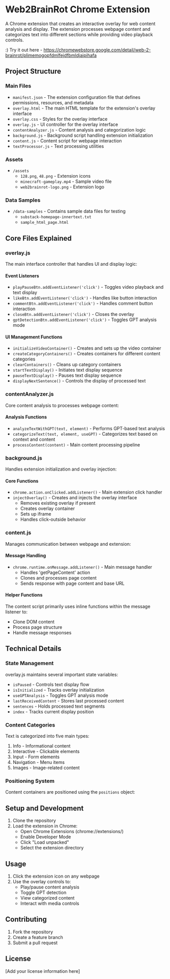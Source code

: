 # Web2BrainRot Chrome Extension

A Chrome extension that creates an interactive overlay for web content analysis and display. The extension processes webpage content and categorizes text into different sections while providing video playback controls.

:) Try it out here - https://chromewebstore.google.com/detail/web-2-brainrot/plimemogopfdmlfejdfbmldjaipihafa

## Project Structure

### Main Files

- `manifest.json` - The extension configuration file that defines permissions, resources, and metadata
- `overlay.html` - The main HTML template for the extension's overlay interface
- `overlay.css` - Styles for the overlay interface
- `overlay.js` - UI controller for the overlay interface
- `contentAnalyzer.js` - Content analysis and categorization logic
- `background.js` - Background script handling extension initialization
- `content.js` - Content script for webpage interaction
- `textProcessor.js` - Text processing utilities

### Assets
- `/assets`
  - `128.png`, `48.png` - Extension icons
  - `minecraft-gameplay.mp4` - Sample video file
  - `web2brainrot-logo.png` - Extension logo

### Data Samples
- `/data-samples` - Contains sample data files for testing
  - `substack-homepage-innertext.txt`
  - `sample_html_page.html`

## Core Files Explained

### overlay.js
The main interface controller that handles UI and display logic:

#### Event Listeners
- `playPauseBtn.addEventListener('click')` - Toggles video playback and text display
- `likeBtn.addEventListener('click')` - Handles like button interaction
- `commentBtn.addEventListener('click')` - Handles comment button interaction
- `closeBtn.addEventListener('click')` - Closes the overlay
- `gptDetectionBtn.addEventListener('click')` - Toggles GPT analysis mode

#### UI Management Functions
- `initializeVideoContainer()` - Creates and sets up the video container
- `createCategoryContainers()` - Creates containers for different content categories
- `clearContainers()` - Cleans up category containers
- `startTextDisplay()` - Initiates text display sequence
- `pauseTextDisplay()` - Pauses text display sequence
- `displayNextSentence()` - Controls the display of processed text

### contentAnalyzer.js
Core content analysis to processes webpage content:

#### Analysis Functions
- `analyzeTextWithGPT(text, element)` - Performs GPT-based text analysis
- `categorizeText(text, element, useGPT)` - Categorizes text based on context and content
- `processContent(content)` - Main content processing pipeline

### background.js
Handles extension initialization and overlay injection:

#### Core Functions
- `chrome.action.onClicked.addListener()` - Main extension click handler
- `injectOverlay()` - Creates and injects the overlay interface
  - Removes existing overlay if present
  - Creates overlay container
  - Sets up iframe
  - Handles click-outside behavior

### content.js
Manages communication between webpage and extension:

#### Message Handling
- `chrome.runtime.onMessage.addListener()` - Main message handler
  - Handles 'getPageContent' action
  - Clones and processes page content
  - Sends response with page content and base URL

#### Helper Functions
The content script primarily uses inline functions within the message listener to:
- Clone DOM content
- Process page structure
- Handle message responses

## Technical Details

### State Management
overlay.js maintains several important state variables:
- `isPaused` - Controls text display flow
- `isInitialized` - Tracks overlay initialization
- `useGPTAnalysis` - Toggles GPT analysis mode
- `lastReceivedContent` - Stores last processed content
- `sentences` - Holds processed text segments
- `index` - Tracks current display position

### Content Categories
Text is categorized into five main types:
1. Info - Informational content
2. Interactive - Clickable elements
3. Input - Form elements
4. Navigation - Menu items
5. Images - Image-related content

### Positioning System
Content containers are positioned using the `positions` object:

## Setup and Development

1. Clone the repository
2. Load the extension in Chrome:
   - Open Chrome Extensions (chrome://extensions/)
   - Enable Developer Mode
   - Click "Load unpacked"
   - Select the extension directory

## Usage

1. Click the extension icon on any webpage
2. Use the overlay controls to:
   - Play/pause content analysis
   - Toggle GPT detection
   - View categorized content
   - Interact with media controls

## Contributing

1. Fork the repository
2. Create a feature branch
3. Submit a pull request

## License

[Add your license information here] 

